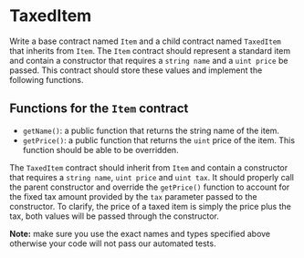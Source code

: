 # TaxedItem

Write a base contract named `Item` and a child contract named `TaxedItem` that inherits from `Item`. The `Item` contract should represent a standard item and contain a constructor that requires a `string name` and a `uint price` be passed. This contract should store these values and implement the following functions.

## Functions for the `Item` contract

- `getName()`: a public function that returns the string name of the item.
- `getPrice()`: a public function that returns the `uint` price of the item. This function should be able to be overridden.

The `TaxedItem` contract should inherit from `Item` and contain a constructor that requires a `string name`, `uint price` and `uint tax`. It should properly call the parent constructor and override the `getPrice()` function to account for the fixed tax amount provided by the `tax` parameter passed to the constructor. To clarify, the price of a taxed item is simply the price plus the tax, both values will be passed through the constructor.

**Note:** make sure you use the exact names and types specified above otherwise your code will not pass our automated tests.
